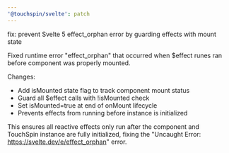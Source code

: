 ```yaml
---
'@touchspin/svelte': patch
---
```


fix: prevent Svelte 5 effect_orphan error by guarding effects with mount state

Fixed runtime error "effect_orphan" that occurred when $effect runes ran before component was properly mounted.

Changes:
- Add isMounted state flag to track component mount status
- Guard all $effect calls with !isMounted check
- Set isMounted=true at end of onMount lifecycle
- Prevents effects from running before instance is initialized

This ensures all reactive effects only run after the component and TouchSpin instance are fully initialized, fixing the "Uncaught Error: https://svelte.dev/e/effect_orphan" error.
